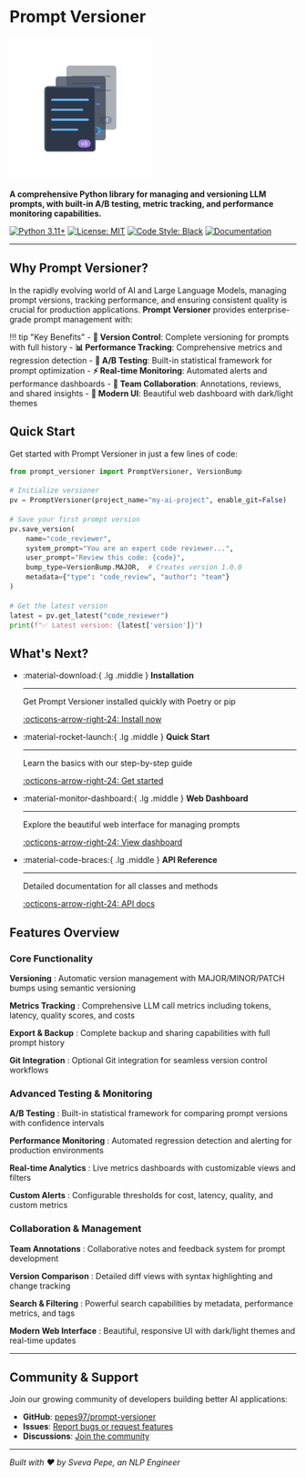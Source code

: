 # Prompt Versioner

<img src="images/logo.svg" alt="Prompt Versioner Logo" width="250" height="250">

**A comprehensive Python library for managing and versioning LLM prompts, with built-in A/B testing, metric tracking, and performance monitoring capabilities.**

[![Python 3.11+](https://img.shields.io/badge/python-3.11+-blue.svg)](https://www.python.org/downloads/)
[![License: MIT](https://img.shields.io/badge/License-MIT-yellow.svg)](https://opensource.org/licenses/MIT)
[![Code Style: Black](https://img.shields.io/badge/code%20style-black-000000.svg)](https://github.com/psf/black)
[![Documentation](https://img.shields.io/badge/docs-online-brightgreen.svg)](https://pepes97.github.io/prompt-versioner/)

---

## Why Prompt Versioner?

In the rapidly evolving world of AI and Large Language Models, managing prompt versions, tracking performance, and ensuring consistent quality is crucial for production applications. **Prompt Versioner** provides enterprise-grade prompt management with:

!!! tip "Key Benefits"
    - **🔄 Version Control**: Complete versioning for prompts with full history
    - **📊 Performance Tracking**: Comprehensive metrics and regression detection
    - **🧪 A/B Testing**: Built-in statistical framework for prompt optimization
    - **⚡ Real-time Monitoring**: Automated alerts and performance dashboards
    - **👥 Team Collaboration**: Annotations, reviews, and shared insights
    - **🎨 Modern UI**: Beautiful web dashboard with dark/light themes

## Quick Start

Get started with Prompt Versioner in just a few lines of code:

```python title="Basic Usage"
from prompt_versioner import PromptVersioner, VersionBump

# Initialize versioner
pv = PromptVersioner(project_name="my-ai-project", enable_git=False)

# Save your first prompt version
pv.save_version(
    name="code_reviewer",
    system_prompt="You are an expert code reviewer...",
    user_prompt="Review this code: {code}",
    bump_type=VersionBump.MAJOR,  # Creates version 1.0.0
    metadata={"type": "code_review", "author": "team"}
)

# Get the latest version
latest = pv.get_latest("code_reviewer")
print(f"✅ Latest version: {latest['version']}")
```

## What's Next?

<div class="grid cards" markdown>

-   :material-download:{ .lg .middle } **Installation**

    ---

    Get Prompt Versioner installed quickly with Poetry or pip

    [:octicons-arrow-right-24: Install now](installation.md)

-   :material-rocket-launch:{ .lg .middle } **Quick Start**

    ---

    Learn the basics with our step-by-step guide

    [:octicons-arrow-right-24: Get started](quickstart.md)

-   :material-monitor-dashboard:{ .lg .middle } **Web Dashboard**

    ---

    Explore the beautiful web interface for managing prompts

    [:octicons-arrow-right-24: View dashboard](dashboard/overview.md)

-   :material-code-braces:{ .lg .middle } **API Reference**

    ---

    Detailed documentation for all classes and methods

    [:octicons-arrow-right-24: API docs](api/core.md)

</div>

## Features Overview

### Core Functionality

**Versioning**
:   Automatic version management with MAJOR/MINOR/PATCH bumps using semantic versioning

**Metrics Tracking**
:   Comprehensive LLM call metrics including tokens, latency, quality scores, and costs

**Export & Backup**
:   Complete backup and sharing capabilities with full prompt history

**Git Integration**
:   Optional Git integration for seamless version control workflows

### Advanced Testing & Monitoring

**A/B Testing**
:   Built-in statistical framework for comparing prompt versions with confidence intervals

**Performance Monitoring**
:   Automated regression detection and alerting for production environments

**Real-time Analytics**
:   Live metrics dashboards with customizable views and filters

**Custom Alerts**
:   Configurable thresholds for cost, latency, quality, and custom metrics

### Collaboration & Management

**Team Annotations**
:   Collaborative notes and feedback system for prompt development

**Version Comparison**
:   Detailed diff views with syntax highlighting and change tracking

**Search & Filtering**
:   Powerful search capabilities by metadata, performance metrics, and tags

**Modern Web Interface**
:   Beautiful, responsive UI with dark/light themes and real-time updates

---

## Community & Support

Join our growing community of developers building better AI applications:

- **GitHub**: [pepes97/prompt-versioner](https://github.com/pepes97/prompt-versioner)
- **Issues**: [Report bugs or request features](https://github.com/pepes97/prompt-versioner/issues)
- **Discussions**: [Join the community](https://github.com/pepes97/prompt-versioner/discussions)

---

*Built with ❤️ by Sveva Pepe, an NLP Engineer*

